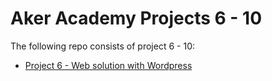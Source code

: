 # Aker Academy Projects 6 - 10
The following repo consists of project 6 - 10:
* [Project 6 - Web solution with Wordpress](https://github.com/A-Ahmed100216/Project6-10/blob/main/Project6/Theory.md)